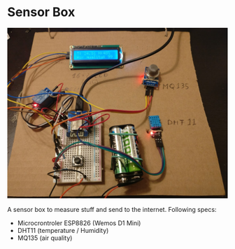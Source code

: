 # Sensor Box

![picture](./img/sensorbox_12_05_2019.png)

A sensor box to measure stuff and send to the internet. 
Following specs:
 - Microcrontroler ESP8826 (Wemos D1 Mini)
 - DHT11 (temperature / Humidity)
 - MQ135 (air quality)
